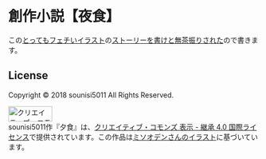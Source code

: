 # 創作小説【夜食】

この[とってもフェチいイラスト](https://twitter.com/wodnuyRnaiR/status/977500688279154688)の[ストーリーを書けと無茶振りされた](https://twitter.com/wodnuyRnaiR/status/977503341310746624)ので書きます。

## License

Copyright © 2018 sounisi5011 All Rights Reserved.

<a rel="license" href="http://creativecommons.org/licenses/by-sa/4.0/"><img alt="クリエイティブ・コモンズ・ライセンス" style="border-width:0" src="https://i.creativecommons.org/l/by-sa/4.0/88x31.png" width="88" height="31"></a><br><span property="cc:attributionName">sounisi5011</span>作『<span property="dc:title">夕食</span>』は、<a rel="license" href="http://creativecommons.org/licenses/by-sa/4.0/">クリエイティブ・コモンズ 表示 - 継承 4.0 国際ライセンス</a>で提供されています。この作品は<a href="https://twitter.com/wodnuyRnaiR/status/977500688279154688" rel="dc:source">ミソオデンさんのイラスト</a>に基づいています。
